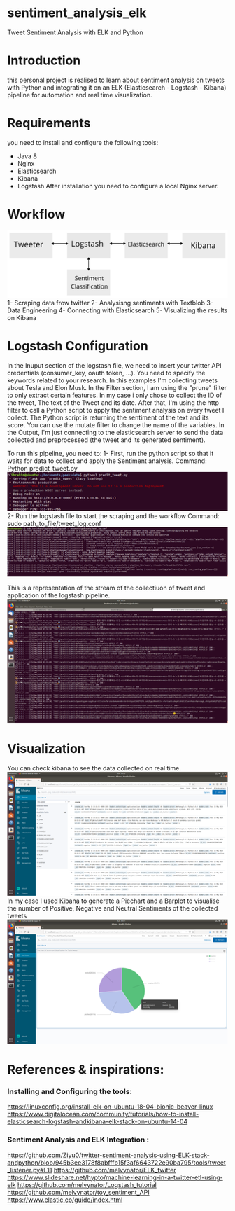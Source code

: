 # sentiment_analysis_elk
Tweet Sentiment Analysis with ELK and Python

# Introduction
this personal project is realised to learn about sentiment analysis on tweets with Python and integrating it on an ELK (Elasticsearch - Logstash - Kibana) pipeline for automation and real time visualization.

# Requirements
you need to install and configure the following tools:
- Java 8
- Nginx
- Elasticsearch
- Kibana
- Logstash
After installation you need to configure a local Nginx server.

# Workflow
![alt text](https://github.com/ibrahimba9/sentiment_analysis_elk/blob/main/Screenshots/workflow.PNG)
1- Scraping data frow twitter
2- Analysisng sentiments with Textblob 
3- Data Engineering
4- Connecting with Elasticsearch
5- Visualizing the results on Kibana

# Logstash Configuration
In the Inuput section of the logstash file, we need to insert your twitter API credentials (consumer_key, oauth token, ...).
You need to specify the keywords related to your research. In this examples I'm collecting tweets about Tesla and Elon Musk.
In the Filter section, I am using the "prune" filter to only extract certain features. In my case i only chose to collect the ID of the tweet, The text of the Tweet and its date.
After that, I'm using the http filter to call a Python script to apply the sentiment analysis on every tweet I collect.
The Python script is returning the sentiment of the text and its score.
You can use the mutate filter to change the name of the variables.
In the Output, I'm just connecting to the elasticsearch server to send the data collected and preprocessed (the tweet and its generated sentiment).

To run this pipeline, you need to:
1- First, run the python script so that it waits for data to collect and apply the Sentiment analysis.
Command: Python predict_tweet.py
![alt text](https://github.com/ibrahimba9/sentiment_analysis_elk/blob/main/Screenshots/Screenshot%20from%202020-05-25%2003-41-54.png)
2- Run the logstash file to start the scraping and the workflow
Command: sudo path_to_file/tweet_log.conf
![alt text](https://github.com/ibrahimba9/sentiment_analysis_elk/blob/main/Screenshots/Screenshot%20from%202020-05-25%2003-33-4922222.png)

This is a representation of the stream of the collectiuon of tweet and application of the logstash pipeline.
![alt text](https://github.com/ibrahimba9/sentiment_analysis_elk/blob/main/Screenshots/Screenshot%20from%202020-05-25%2003-33-39.png)

# Visualization
You can check kibana to see the data collected on real time.
![alt text](https://github.com/ibrahimba9/sentiment_analysis_elk/blob/main/Screenshots/Screenshot%20from%202020-05-25%2003-32-06.png)
In my case I used Kibana to generate a Piechart and a Barplot to visualise the number of Positive, Negative and Neutral Sentiments of the collected tweets
![alt text](https://github.com/ibrahimba9/sentiment_analysis_elk/blob/main/Screenshots/Screenshot%20from%202020-05-25%2003-31-33.png)

# References & inspirations:
### Installing and Configuring the tools:
https://linuxconfig.org/install-elk-on-ubuntu-18-04-bionic-beaver-linux
https://www.digitalocean.com/community/tutorials/how-to-install-elasticsearch-logstash-andkibana-elk-stack-on-ubuntu-14-04

### Sentiment Analysis and ELK Integration :
https://github.com/Ziyu0/twitter-sentiment-analysis-using-ELK-stack-andpython/blob/945b3ee3178f8abfffb15f3af6643722e90ba795/tools/tweet_listener.py#L11
https://github.com/melvynator/ELK_twitter
https://www.slideshare.net/hypto/machine-learning-in-a-twitter-etl-using-elk
https://github.com/melvynator/Logstash_tutorial
https://github.com/melvynator/toy_sentiment_API
https://www.elastic.co/guide/index.html
